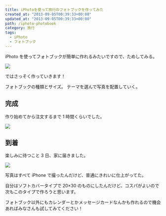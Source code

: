 ```yaml
---
title: iPhotoを使って旅行のフォトブックを作ってみた
created_at: "2013-09-05T00:39:33+00:00"
updated_at: "2013-09-05T00:39:33+00:00"
path: /iphoto-photobook
category: 旅行
tags:
  - iPhoto
  - フォトブック
---
```


iPhoto を使ってフォトブックが簡単に作れるみたいですので、ためしてみる。

![](./af7f052ca06f2b0bce7cd562ab0ef139.webp)

ではさっそく作っていきます！

フォトブックの種類とサイズ。 テーマを選んで写真を配置していく。

<!--more-->

## 完成

作り始めてから注文するまで 1 時間くらいでした。

<img src="./1df25fe547bf86c31fa927aef5463349.jpg" />

## 到着

楽しみに待つこと 3 日、家に届きました。

<img src="./IMG_1417-500x500.jpg" />

写真はすべて iPhone で撮ったんだけど、普通にきれいに仕上がってた。

自分はソフトカバータイプで 20×30 のものにしたんだけど、コスパがよいので次もこのタイプで作ろうと思います。

フォトブック以外にもカレンダーとかメッセージカードなんかも作れるので機会あればみなさんも試してみてください！
